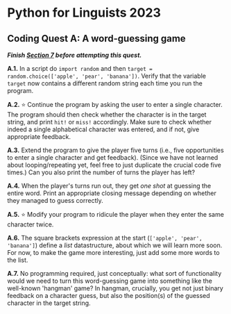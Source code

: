 # Python for Linguists 2023

## Coding Quest A: A word-guessing game

**_Finish [Section 7](../exercises/07_if-clauses.md) before attempting this quest._**


**A.1.** In a script do `import random` and then `target = random.choice(['apple', 'pear', 'banana'])`. Verify that the variable `target` now contains a different random string each time you run the program.

**A.2.** ⭐ Continue the program by asking the user to enter a single character. The program should then check whether the character is in the target string, and print `hit!` or `miss!` accordingly. Make sure to check whether indeed a single alphabetical character was entered, and if not, give appropriate feedback.

**A.3.** Extend the program to give the player five turns (i.e., five opportunities to enter a single character and get feedback). (Since we have not learned about looping/repeating yet, feel free to just duplicate the crucial code five times.) Can you also print the number of turns the player has left?

**A.4.** When the player's turns run out, they get _one shot_ at guessing the entire word. Print an appropriate closing message depending on whether they managed to guess correctly.

**A.5.** ⭐ Modify your program to ridicule the player when they enter the same character twice. 

**A.6.** The square brackets expression at the start (`['apple', 'pear', 'banana']`) define a _list_ datastructure, about which we will learn more soon. For now, to make the game more interesting, just add some more words to the list.

**A.7.** No programming required, just conceptually: what sort of functionality would we need to turn this word-guessing game into something like the well-known 'hangman' game? In hangman, crucially, you get not just binary feedback on a character guess, but also the position(s) of the guessed character in the target string.